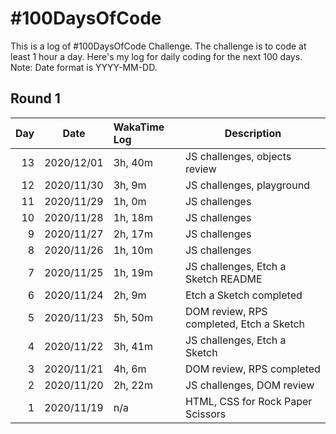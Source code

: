 # #100DaysOfCode

This is a log of #100DaysOfCode Challenge. The challenge is to code at least 1 hour a day. Here's my log for daily coding for the next 100 days. Note: Date format is YYYY-MM-DD.

## Round 1

| Day | Date       | WakaTime Log | Description                              |
| --: | ---------- | :----------- | ---------------------------------------- |
|  13 | 2020/12/01 | 3h, 40m      | JS challenges, objects review            |
|  12 | 2020/11/30 | 3h, 9m       | JS challenges, playground                |
|  11 | 2020/11/29 | 1h, 0m       | JS challenges                            |
|  10 | 2020/11/28 | 1h, 18m      | JS challenges                            |
|   9 | 2020/11/27 | 2h, 17m      | JS challenges                            |
|   8 | 2020/11/26 | 1h, 10m      | JS challenges                            |
|   7 | 2020/11/25 | 1h, 19m      | JS challenges, Etch a Sketch README      |
|   6 | 2020/11/24 | 2h, 9m       | Etch a Sketch completed                  |
|   5 | 2020/11/23 | 5h, 50m      | DOM review, RPS completed, Etch a Sketch |
|   4 | 2020/11/22 | 3h, 41m      | JS challenges, Etch a Sketch             |
|   3 | 2020/11/21 | 4h, 6m       | DOM review, RPS completed                |
|   2 | 2020/11/20 | 2h, 22m      | JS challenges, DOM review                |
|   1 | 2020/11/19 | n/a          | HTML, CSS for Rock Paper Scissors        |
